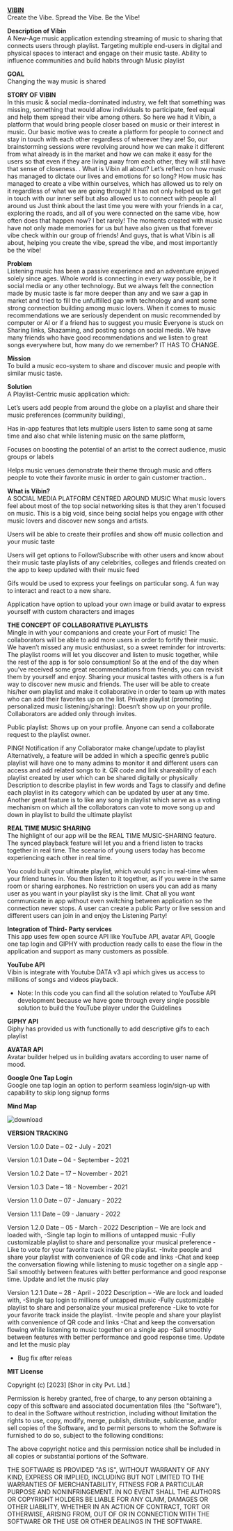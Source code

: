 <u><b>VIBIN</b></u>
<br>
Create the Vibe. Spread the Vibe. Be the Vibe!


<b>Description of Vibin</b>
<br>
A New-Age music application extending streaming of  music to sharing that connects users through playlist. Targeting multiple end-users in digital and physical spaces to interact and engage on their music taste. Ability to influence communities and build habits through Music playlist 

<b>GOAL</b>
<br>
Changing the way music is shared

<b>STORY OF VIBIN</b>
<br>
In this music & social media-dominated industry, we felt that something was missing, something that would allow individuals to participate, feel equal and help them spread their vibe among others. So here we had it Vibin, a platform that would bring people closer based on music or their interest in music.
Our basic motive was to create a platform for people to connect and stay in touch with each other regardless of wherever they are! So, our brainstorming sessions were revolving around how we can make it different from what already is in the market and how we can make it easy for the users so that even if they are living away from each other, they will still have that sense of closeness. .
What is Vibin all about? Let’s reflect on how music has managed to dictate our lives and emotions for so long? How music has managed to create a vibe within ourselves, which has allowed us to rely on it regardless of what we are going through! It has not only helped us to get in touch with our inner self but also allowed us to connect with people all around us
Just think about the last time you were with your friends in a car, exploring the roads, and all of you were connected on the same vibe, how often does that happen now? I bet rarely! The moments created with music have not only made memories for us but have also given us that forever vibe check within our group of friends!
And guys, that is what Vibin is all about, helping you create the vibe, spread the vibe, and most importantly be the vibe!

<b>Problem</b>
<br>
Listening music has been a passive experience and an adventure enjoyed solely since ages. Whole world is connecting in every way possible, be it social media or any other technology. But we always felt the connection made by  music taste is far more deeper than any and we saw a gap in market  and tried to fill  the unfulfilled gap with technology and want some strong connection building  among music lovers. When it comes to music recommendations we are seriously dependent on music recommended by computer or AI or if a friend has to suggest you music
Everyone is stuck on Sharing links, Shazaming, and posting songs on social media. We have many friends who have good recommendations and we listen to great songs everywhere but, how many do we remember?
IT HAS TO CHANGE.

<b>Mission</b>
<br>
To build  a music eco-system to share and discover music and people with similar music taste. 


<b>Solution</b>
<br>
A Playlist-Centric music application which: 


Let’s users add people from around the globe on a playlist and share their music preferences (community building),

Has in-app features that lets multiple users listen to same song at same time and also chat while listening music on the same platform, 


Focuses on boosting the potential of an artist to the correct audience, music groups or labels

Helps music venues demonstrate their theme through music and offers people to vote their favorite music in order to gain customer traction.. 


<b>What is Vibin?</b>
<br>
A SOCIAL MEDIA PLATFORM CENTRED AROUND MUSIC
What music lovers feel about most of the top social networking sites is that they aren't focused on music. This is a big void, since being social helps you engage with other music lovers and discover new songs and artists.

Users will be able to create their profiles and show off music collection and your music taste 

Users will get options to Follow/Subscribe with other users and know about their music taste playlists of any celebrities, colleges and friends created on the app to keep updated with their music feed

Gifs would be used to express your feelings on particular song. A fun way to interact and react to a new share.

Application have option to upload your own image or build avatar to express yourself with custom characters and images



<b>THE CONCEPT OF COLLABORATIVE PLAYLISTS</b>
<br>
Mingle in with your companions and create your Fort of music! The collaborators will be able to add more users in order to fortify their music. We haven’t missed any music enthusiast, so a sweet reminder for introverts: The playlist rooms will let you discover and listen to music together, while the rest of the app is for solo consumption! So at the end of the day when you've received some great recommendations from friends, you can revisit them by yourself and enjoy.
Sharing your musical tastes with others is a fun way to discover new music and friends.
The user will be able to create his/her own playlist and make it collaborative in order to team up with mates who can add their favorites up on the list. 
Private playlist (promoting personalized music listening/sharing): Doesn’t show up on your profile. Collaborators are added only through invites.

Public playlist: Shows up on your profile. Anyone can send a collaborate request to the playlist owner.

PING! Notification if any Collaborator make change/update to playlist
Alternatively, a feature will be added in which a specific genre’s public playlist will have one to many admins to monitor it and different users can access and add related songs to it.
QR code and link shareability  of each playlist created by user which can be shared digitally or physically
Description to describe playlist in few words and Tags to classify and define each playlist in its category which can be updated by user at any time.
Another great feature is to like any song in playlist which serve as a voting mechanism on which all the collaborators can vote to move song up and down in playlist to build the ultimate playlist

<b>REAL TIME MUSIC SHARING</b>
<br>
The highlight of our app will be the REAL TIME MUSIC-SHARING feature. The synced playback feature will let you and a friend listen to tracks together in real time. The scenario of young users today has become experiencing each other in real time. 

You could built your ultimate playlist, which would sync in real-time when your friend tunes in. You then listen to it together, as if you were in the same room or sharing earphones.
No restriction on users you can add as many user as you want in your playlist sky is the limit. 
Chat all you want communicate in app without even switching between application so the connection never stops.
A user can create a public Party or live session and different users can join in and enjoy the Listening Party!

<b>Integration of Third- Party services</b>
<br>
This app uses few open source API like YouTube API, avatar API, Google one tap login and GIPHY with production ready calls to ease the flow in the application and support as many customers as possible. 

<b>YouTube API</b>
<br>
Vibin is integrate with Youtube DATA v3 api which gives us access to millions of songs and videos playback.
* Note: In this code you can find all the solution related to YouTube API development because we have gone through every single possible solution to build the YouTube player under the Guidelines

<b>GIPHY API</b>
<br>
Giphy has provided us with functionally to add descriptive gifs to each playlist

<b>AVATAR API </b>
<br>
Avatar builder helped us in building avatars according to user name of mood.


<b>Google One Tap Login</b>
<br>
Google one tap login an option to perform seamless login/sign-up with capability to skip long signup forms 




<b>Mind Map</b>




![download](https://user-images.githubusercontent.com/42597800/226859748-60ea9b49-2f5b-4f71-b3e8-5ecfe37cfd98.png)










<b>VERSION TRACKING</b>
<br>

Version 1.0.0
Date – 02 - July - 2021


Version 1.0.1
Date – 04 - September - 2021

Version 1.0.2
Date – 17 – November - 2021


Version 1.0.3
Date – 18 - November - 2021 

Version 1.1.0
Date – 07 - January - 2022

Version 1.1.1
Date – 09 - January - 2022

Version 1.2.0
Date – 05 - March - 2022
Description – 
We are lock and loaded with, -Single tap login to millions of untapped music -Fully customizable playlist to share and personalize your musical preference -Like to vote for your favorite track inside the playlist. -Invite people and share your playlist with convenience of QR code and links -Chat and keep the conversation flowing while listening to music together on a single app -Sail smoothly between features with better performance and good response time. Update and let the music play

Version 1.2.1
Date – 28 - April - 2022
Description –
-We are lock and loaded with, -Single tap login to millions of untapped music -Fully customizable playlist to share and personalize your musical preference -Like to vote for your favorite track inside the playlist. -Invite people and share your playlist with convenience of QR code and links -Chat and keep the conversation flowing while listening to music together on a single app -Sail smoothly between features with better performance and good response time. Update and let the music play
-  Bug fix after releas 



<b>MIT License</b>
<br>


Copyright (c) [2023] [Shor in city Pvt. Ltd.]


Permission is hereby granted, free of charge, to any person obtaining a copy
of this software and associated documentation files (the "Software"), to deal
in the Software without restriction, including without limitation the rights
to use, copy, modify, merge, publish, distribute, sublicense, and/or sell
copies of the Software, and to permit persons to whom the Software is
furnished to do so, subject to the following conditions:


The above copyright notice and this permission notice shall be included in all
copies or substantial portions of the Software.


THE SOFTWARE IS PROVIDED "AS IS", WITHOUT WARRANTY OF ANY KIND, EXPRESS OR
IMPLIED, INCLUDING BUT NOT LIMITED TO THE WARRANTIES OF MERCHANTABILITY,
FITNESS FOR A PARTICULAR PURPOSE AND NONINFRINGEMENT. IN NO EVENT SHALL THE
AUTHORS OR COPYRIGHT HOLDERS BE LIABLE FOR ANY CLAIM, DAMAGES OR OTHER
LIABILITY, WHETHER IN AN ACTION OF CONTRACT, TORT OR OTHERWISE, ARISING FROM,
OUT OF OR IN CONNECTION WITH THE SOFTWARE OR THE USE OR OTHER DEALINGS IN THE
SOFTWARE.

